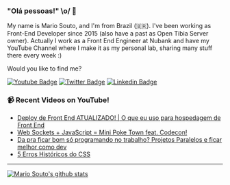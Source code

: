 ### "Olá pessoas!" \o/ 👋

My name is Mario Souto, and I'm from Brazil (🇧🇷). I've been working as Front-End Developer since 2015 (also have a past as Open Tibia Server owner). Actually I work as a Front End Engineer at Nubank and have my YouTube Channel where I make it as my personal lab, sharing many stuff there every week :)

Would you like to find me?

[![Youtube Badge](https://img.shields.io/badge/-Youtube-FF0000?style=flat-square&labelColor=FF0000&logo=youtube&logoColor=white&link=https://youtube.com/c/DevSoutinho)](https://youtube.com/c/DevSoutinho)
[![Twitter Badge](https://img.shields.io/badge/-Twitter-1ca0f1?style=flat-square&labelColor=1ca0f1&logo=twitter&logoColor=white&link=https://twitter.com/omariosouto)](https://twitter.com/omariosouto)
[![Linkedin Badge](https://img.shields.io/badge/-LinkedIn-blue?style=flat-square&logo=Linkedin&logoColor=white&link=https://www.linkedin.com/in/omariosouto)](https://www.linkedin.com/in/omariosouto)

### 📹 Recent Videos on YouTube!

<!-- YOUTUBE:START -->
- [Deploy de Front End ATUALIZADO! | O que eu uso para hospedagem de Front End](https://www.youtube.com/watch?v=d9c0r-J6CdM)
- [Web Sockets + JavaScript = Mini Poke Town feat. Codecon!](https://www.youtube.com/watch?v=mlZGg3NYHqc)
- [Da pra ficar bom só programando no trabalho? Projetos Paralelos e ficar melhor como dev](https://www.youtube.com/watch?v=SXpHMYdbuYQ)
- [5 Erros Históricos do CSS](https://www.youtube.com/watch?v=HNjkqONzGS0)
<!-- YOUTUBE:END -->

____


[![Mario Souto's github stats](https://github-readme-stats.vercel.app/api?username=omariosouto&theme=dark&show_icons=true&count_private=true)](https://github.com/omariosouto)
